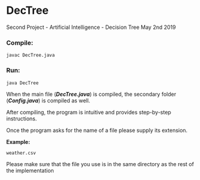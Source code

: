 # DecTree
Second Project - Artificial Intelligence - Decision Tree
May 2nd 2019

### Compile:

	javac DecTree.java

### Run:

	java DecTree
  
When the main file (***DecTree.java***) is compiled, the secondary folder (***Config.java***) is compiled as well.

After compiling, the program is intuitive and provides step-by-step instructions.

Once the program asks for the name of a file please supply its extension.

**Example:**
```bash
weather.csv
```

Please make sure that the file you use is in the same directory as the rest of the implementation
